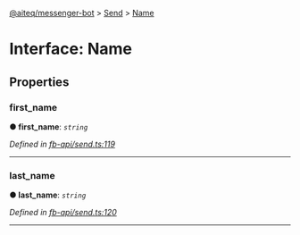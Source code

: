 [@aiteq/messenger-bot](../README.md) > [Send](../modules/send.md) > [Name](../interfaces/send.name.md)



# Interface: Name


## Properties
<a id="first_name"></a>

###  first_name

**●  first_name**:  *`string`* 

*Defined in [fb-api/send.ts:119](https://github.com/aiteq/messenger-bot/blob/a540dbb/src/fb-api/send.ts#L119)*





___

<a id="last_name"></a>

###  last_name

**●  last_name**:  *`string`* 

*Defined in [fb-api/send.ts:120](https://github.com/aiteq/messenger-bot/blob/a540dbb/src/fb-api/send.ts#L120)*





___


